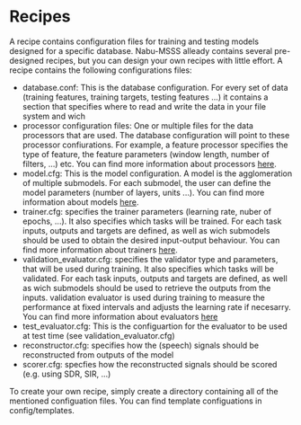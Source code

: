 # Recipes

A recipe contains configuration files for training and testing models designed
for a specific database. Nabu-MSSS alleady contains several pre-designed recipes,
but you can design your own recipes with little effort. A recipe contains
the following configurations files:

- database.conf: This is the database configuration. For every set of data
(training features, training targets, testing features ...) it contains a section
that specifies where to read and write the data in your file system and wich
- processor configuration files: One or multiple files for the data processors
that are used. The database configuration will point to these processor
confiurations. For example, a feature processor specifies the type
of feature, the feature parameters (window length, number of filters, ...) etc.
You can find more information about processors
[here](../../nabu/processing/processors/README.md).
- model.cfg: This is the model configuration. A model is the agglomeration of
multiple submodels. For each submodel, the user can define the model parameters 
(number of layers, units ...).
You can find more information about models
[here](../../nabu/neuralnetworks/models/README.md).
- trainer.cfg: specifies the trainer parameters (learning rate, nuber of epochs,
...). It also specifies which tasks will be trained. For each task inputs, outputs
and targets are defined, as well as wich submodels should be used to obtain the 
desired input-output behaviour. You can find more information about trainers
[here](../../nabu/neuralnetworks/trainers/README.md).
- validation_evaluator.cfg: specifies the validator type and parameters,
that will be used during training. It also specifies which tasks will be validated. 
For each task inputs, outputs and targets are defined, as well as wich submodels 
should be used to retrieve the outputs from the inputs. validation evaluator is 
used during training to measure the performance at fixed intervals and adjusts the
learning rate if necesarry. You can find more information about evaluators
[here](../../nabu/neuralnetworks/evaluators/README.md)
- test_evaluator.cfg: This is the configuartion for the evaluator to be used at
test time (see validation_evaluator.cfg)
- reconstructor.cfg: specifies how the (speech) signals should be reconstructed
from outputs of the model
- scorer.cfg: specfies how the reconstructed signals should be scored (e.g. using
SDR, SIR, ...)

To create your own recipe, simply create a directory containing all of the
mentioned configuation files. You can find template configuations in
config/templates.

